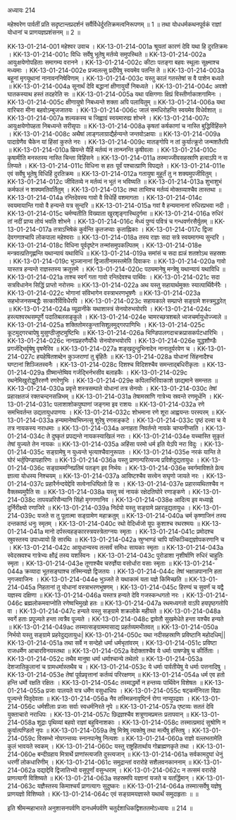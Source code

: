अध्यायः 214

महेश्वरेण पार्वतीं प्रति सदृष्टान्तप्रदर्शनं सर्वैर्विधेर्दुरतिक्रमत्वनिरूपणम् ॥ 1 ॥ तथा योधधर्मकथनपूर्वकं राज्ञां योधानां च प्राणयज्ञप्रशंसनम् ॥ 2 ॥

KK-13-01-214-001	महेश्वर उवाच ।
KK-13-01-214-001a	श्रूयतां कारणं देवि यथा हि दुरतिक्रमः ।
KK-13-01-214-001c	विधिः सर्वेषु भूतेषु मर्तव्ये समुपस्थिते ॥
KK-13-01-214-002a	आयुःक्षयेणोपहिताः समागम्य वरानने ।
KK-13-01-214-002c	कीटाः पतङ्गा बहवः स्थूलाः सूक्ष्माश्च मध्यमाः । 
 KK-13-01-214-002e	प्रज्वलत्सु प्रदीपेषु स्वयमेव पतन्ति ते ॥
KK-13-01-214-003a	बहूनां मृगयूथानां नानावननिषेविणाम् ।
KK-13-01-214-003c	यस्तु कालं गतस्तेषां स वै पाशेन बध्यते ॥
KK-13-01-214-004a	सूनार्थं देवि बद्धानां क्षीणायुर्यो निबध्यते ।
KK-13-01-214-004c	अवशो घातकस्याथ हस्तं तदहरेति सः ॥
KK-13-01-214-005a	यथा पक्षिगणाः क्षिप्रं विस्तीर्णाकाशगामिनः ।
KK-13-01-214-005c	क्षीणायुषो निबध्यन्ते शक्ता अपि पलायितुम् ॥
KK-13-01-214-006a	यथा वारिचरा मीना बहवोऽम्बुजजातयः ।
KK-13-01-214-006c	जालं समधिरोहन्ति स्वयमेव विधेर्वशात् ॥
KK-13-01-214-007a	शल्यकस्य च जिह्वाग्रं स्वयमारुह्य शोभने ।
KK-13-01-214-007c	आयुःक्षयेणोपहता निबध्यन्ते सरीसृपाः ॥
KK-13-01-214-008a	कृषतां कर्षकाणां च नास्ति बुद्धिर्विहिंसने ।
KK-13-01-214-008c	अथैषां लाङ्गलाग्राद्यैर्हन्यन्ते जन्तवोऽक्षयाः ॥
KK-13-01-214-009a	पादाग्रेणैव चैकेन यां हिंसां कुरुते नरः ।
KK-13-01-214-009c	मातङ्गोपि न तां कुर्यात्क्रूरो जन्मशतैरपि ॥
KK-13-01-214-010a	म्रियन्ते यैर्हि मर्तव्यं न तान्घ्नन्ति कृषीवलाः ।
KK-13-01-214-010c	कृषामीति मनस्तस्य नास्ति चिन्ता विहिंसने ॥
KK-13-01-214-011a	तस्माज्जीवसहस्राणि हत्वाऽपि न स लिप्यते ।
KK-13-01-214-011c	विधिना स हतः पूर्वं पश्चात्प्राणि विपद्यते ।
KK-13-01-214-011e	एवं सर्वेषु भूतेषु विधिर्हि दुरतिक्रमः ॥
KK-13-01-214-012a	गतायुषा मुहूर्तं तु न शक्यमुपजीवितुम् ।
KK-13-01-214-012c	जीवितव्ये न मर्तव्यं न भूतं न भविष्यति ॥
KK-13-01-214-013a	शुभाशुभं कर्मफलं न शक्यमतिवर्तितुम् ।
KK-13-01-214-013c	तथा ताभिश्च मर्तव्यं मोक्तव्याश्चैव तास्तथा ॥
KK-13-01-214-014a	रन्तिदेवस्य गावो वै विधेर्हि वशमागताः ।
KK-13-01-214-014c	स्वयमायान्ति गावो वै हन्यन्ते यत्र सुन्दरि ॥
KK-13-01-214-015a	गवां वै हन्यमानानां रुधिरप्रभवा नदी ।
KK-13-01-214-015c	चर्मण्वतीति विख्याता खुरशृङ्गास्थिदुर्गमा ॥
KK-13-01-214-016a	रुधिरं तां नदीं प्राप्य तोयं भवति शोभने ।
KK-13-01-214-016c	मेध्यं पुण्यं पवित्रं च गन्धवर्णरसैर्युतम् ॥
KK-13-01-214-017a	तत्राऽभिषेकं कुर्वन्ति कृतजप्याः कृताह्निकाः ।
KK-13-01-214-017c	द्विजा देवगणाश्चापि लोकपाला महेश्वराः ॥
KK-13-01-214-018a	तस्य राज्ञः सदा सत्रे स्वयमागम्य सुन्दरि ।
KK-13-01-214-018c	विधिना पूर्वदृष्टेन तन्मांसमुपकल्पितम् ।
KK-13-01-214-018e	मन्त्रवत्प्रतिगृह्णन्ति यथान्यायं यथाविधि ॥
KK-13-01-214-019a	समांसं च सदा ह्यन्नं शतशोऽथ सहस्रशः ।
KK-13-01-214-019c	भुञ्जानानां द्विजातीनामस्तमेति दिवाकरः ॥
KK-13-01-214-020a	गावो यास्तत्र हन्यन्ते राज्ञस्तस्य क्रतूत्तमे ।
KK-13-01-214-020c	पठ्यमानेषु मन्त्रेषु यथान्यायं यथाविधि ॥
KK-13-01-214-021a	ताश्च स्वर्गं गता गावो रन्तिदेवश्च पार्थिवः ।
KK-13-01-214-021c	सदा सत्रविधानेन सिद्धिं प्राप्तो नरोत्तमः ॥
KK-13-01-214-022a	अथ यस्तु सहायार्थमुक्तः स्यात्पार्थिवैर्नरैः ।
KK-13-01-214-022c	भोगानां संविभागेन वस्त्राभरणभूषणैः ॥
KK-13-01-214-023a	सहभोजनसम्बद्धैः सत्कारैर्विविधैरपि ।
KK-13-01-214-023c	सहायकाले सम्प्राप्ते सङ्ग्रामे शस्त्रमुद्धरेत् ॥
KK-13-01-214-024a	व्यूढानीके यथाशास्त्रं सेनयोरुभयोरपि ।
KK-13-01-214-024c	हस्त्यश्वरथसम्पूर्णे पदातिबलसङ्कुले ।
KK-13-01-214-024e	चामरच्छत्रशबले ध्वजचर्मायुधोज्ज्वले ॥
KK-13-01-214-025a	शक्तितोमरकुन्तासिशूलमुद्गरपाणिभिः ।
KK-13-01-214-025c	कूटमुद्गरचापेषु मुसुण्ठीजुष्टमुष्टिभिः ॥
KK-13-01-214-026a	भिण्डिपालगदाचक्रप्रासकर्पटधारिभिः ।
KK-13-01-214-026c	नानाप्रहरणैर्योधैः सेनयोरुभयोरपि ।
KK-13-01-214-026e	युद्धशौण्डैः प्रगर्जद्भिर्वृषेषु वृषभैरिव ॥
KK-13-01-214-027a	शङ्खदुन्दुभिनादेन नानातूर्यरवेण च ।
KK-13-01-214-027c	हयहेषितशब्देन कुञ्जराणां तु बृंहितैः ॥
KK-13-01-214-028a	योधानां सिंहनादैश्च घण्टानां शिञ्जितस्वनैः ।
KK-13-01-214-028c	दिशश्च विदिशश्चैव समन्ताद्बधिरीकृताः ॥
KK-13-01-214-029a	ग्रीष्मान्तेष्विव गर्जद्भिर्नभसीव बलाहकैः ।
KK-13-01-214-029c	रथनेमिखुरोद्धूतैररुणै रणरेणुभिः ।
KK-13-01-214-029e	कपिलाभिरिवाकाशे छाद्यमाने समन्ततः ॥
KK-13-01-214-030a	प्रवृत्ते शस्त्रसम्पाते योधानां तत्र सेनयोः ।
KK-13-01-214-030c	तेषां प्रहारक्षतजं रक्तचन्दनसन्निभम् ॥
KK-13-01-214-031a	तेषामस्राणि गात्रेभ्य स्रवन्ते रणमूर्धनि ।
KK-13-01-214-031c	पलाशाशोकपुष्पाणां जङ्गमा इव राशयः ॥
KK-13-01-214-032a	रणे समभिवर्तन्त उद्यतायुधपाणयः ।
KK-13-01-214-032c	शोभमाना रणे शूरा आह्वयन्तः परस्परम् ॥
KK-13-01-214-033a	हन्यमानेष्वभिघ्नत्सु शूरेषु रणसङ्कटे ।
KK-13-01-214-033c	पृष्ठं दत्त्वा च ये तत्र नायकस्य नराधमाः ॥
KK-13-01-214-034a	अनाहता निवर्तन्ते नायके चाप्यनीप्सति ।
KK-13-01-214-034c	ते दुष्कृतं प्रपद्यन्ते नायकस्याखिलं नराः ।
KK-13-01-214-034e	यच्चास्ति सुकृतं तेषां युज्यते तेन नायकः ॥
KK-13-01-214-035a	अहिंसा परमो धर्म इति येऽपि नरा विदुः ।
KK-13-01-214-035c	सङ्ग्रामेषु न युध्यन्ते भृत्याश्चैवानुरूपतः ।
KK-13-01-214-035e	नरकं यान्ति ते घोरं भर्तृपिण्डापहारिणः ॥
KK-13-01-214-036a	यस्तु प्राणान्परित्यज्य प्रविशेदुद्यतायुधः ।
KK-13-01-214-036c	सङ्ग्राममग्निप्रतिमं पतङ्ग इव निर्भयः ।
KK-13-01-214-036e	स्वर्गमाविशते प्रेत्य ज्ञात्वा योधस्य निश्चयम् ॥
KK-13-01-214-037a	आविष्टश्चैव सत्त्वेन सघृणो जायते नरः ।
KK-13-01-214-037c	प्रहारैर्नन्दयेद्देवि सत्वेनाधिष्ठितो हि सः ।
KK-13-01-214-037e	प्रहारव्यथितश्चैव न वैक्लब्यमुपैति सः ॥
KK-13-01-214-038a	यस्तु स्वं नायकं रक्षेदतिघोरे रणाङ्कणे ।
KK-13-01-214-038c	तापयन्नरिसैन्यानि सिंहो मृगगणानिव ।
KK-13-01-214-038e	आदित्य इव मध्याह्ने दुर्निरीक्ष्यो रणाजिरे ॥
KK-13-01-214-039a	निर्दयो यस्तु सङ्ग्रामे प्रहरन्नुद्यतायुधः ।
KK-13-01-214-039c	यजते स तु पूतात्मा सङ्ग्रामेण महाक्रतुम् ॥
KK-13-01-214-040a	चर्म कृष्णाजिनं तस्य दन्तकाष्ठं धनुः स्मृतम् ।
KK-13-01-214-040c	रथो वेदिर्ध्वजो यूपः कुशाश्च रथरश्मयः ॥
KK-13-01-214-041a	मानो दर्पस्त्वहङ्कारस्त्रयस्त्रेताग्नयः स्मृताः ।
KK-13-01-214-041c	प्रमोदश्च स्रुवस्तस्य उपाध्यायो हि सारथिः ॥
KK-13-01-214-042a	स्रुग्भाण्डं चापि यत्किञ्चिद्यज्ञोपकरणानि च ।
KK-13-01-214-042c	आयुधान्यस्य तत्सर्वं समिधः सायकाः स्मृताः ॥
KK-13-01-214-043a	स्वेदस्रवश्च गात्रेभ्यः क्षौद्रं तस्य यशस्विनः ।
KK-13-01-214-043c	पुरोडाशा नृशीर्षाणि रुधिरं चाहुतिः स्मृता ।
KK-13-01-214-043e	तूणाश्चैव चरुर्ज्ञेया वसोर्धारा वसाः स्मृताः ॥
KK-13-01-214-044a	क्रव्यादा भूतसङ्घाश्च तस्मिन्यज्ञे द्विजतयः ।
KK-13-01-214-044c	तेषां भक्षान्नपानानि हता नृगजवाजिनः ।
KK-13-01-214-044e	भुञ्जते ते यथाकामं यता यज्ञे किमिच्छति ॥
KK-13-01-214-045a	निहतानां तु योधानां वस्त्राभरणभूषणम् ।
KK-13-01-214-045c	हिरण्यं च सुवर्णं च यद्वै यज्ञस्य दक्षिणा ॥
KK-13-01-214-046a	यस्तत्र हन्यते देवि गजस्कन्धगतो नरः ।
KK-13-01-214-046c	ब्रह्मलोकमवाप्नोति रणेष्वभिमुखो हतः ॥
KK-13-01-214-047a	रथमध्यगतो वाऽपि हयपृष्ठगतोपि वा ।
KK-13-01-214-047c	हन्यते यस्तु सङ्ग्रामे शक्रलोके महीयते ॥
KK-13-01-214-048a	स्वर्गे हताः प्रपूज्यते हन्ता त्वत्रैव पूज्यते ।
KK-13-01-214-048c	द्वावेतौ सुखमेधेते हन्ता यश्चैव हन्यते ॥
KK-13-01-214-049ac	तस्मात्सङ्ग्राममासाद्य प्रहर्तव्यमभीतवत् ॥
KK-13-01-214-050a	निर्भयो यस्तु सङ्ग्रामे प्रहरेदुद्यतायुधः|
KK-13-01-214-050c	यथा नदीसहस्राणि प्रविष्टानि महोदधिम्||
KK-13-01-214-051a	तथा सर्वे न सन्देहो धर्मा धर्मभृतांवरम् ।
KK-13-01-214-051c	प्रविष्टा राजधर्मेण आचारविनयस्तथा ॥
KK-13-01-214-052a	वेदोक्ताश्चैव ये धर्माः पाषण्डेषु च कीर्तिताः ।
KK-13-01-214-052c	तथैव मानुषा धर्मा धर्माश्चान्ये तथेतरे ॥
KK-13-01-214-053a	देशजातिकुलानां च ग्रामधर्मास्तथैव च ।
KK-13-01-214-053c	ये धर्माः पार्वतीयेषु ये धर्माः पत्तनादिषु ।
KK-13-01-214-053e	तेषां पूर्वप्रवृत्तानां कर्तव्यं परिरक्षणम् ॥
KK-13-01-214-054a	धर्म एव हतो हन्ति धर्मो रक्षति रक्षितः ।
KK-13-01-214-054c	तस्माद्धर्मो न हन्तव्यः पार्थिवेन विशेषतः ॥
KK-13-01-214-055a	प्रजाः पालयते यत्र धर्मेण वसुधाधिपः ।
KK-13-01-214-055c	षट्कर्मनिरता विप्राः पूज्यन्ते पितृदेवताः ॥
KK-13-01-214-056a	नैव तस्मिन्ननावृष्टिर्न रोगा नाप्युपद्रवाः ।
KK-13-01-214-056c	धर्मशीलाः प्रजाः सर्वाः स्वधर्मनिरते नृपे ॥
KK-13-01-214-057a	एष्टव्यः सततं देवि युक्ताचारो नराधिपः ।
KK-13-01-214-057c	छिद्रज्ञश्चैव शत्रूणामप्रमत्तः प्रतापवान् ॥
KK-13-01-214-058a	शूद्राः पृथिव्यां बहवो राज्ञां बहुविनाशकाः ।
KK-13-01-214-058c	तस्मात्प्रमादं सुश्रोणि न कुर्यात्पण्डितो नृपः ॥
KK-13-01-214-059a	तेषु मित्रेषु त्यक्तेषु तथा मर्त्येषु हस्तिषु ।
KK-13-01-214-059c	विस्रम्भो नोपगन्तव्यः स्नानपानेषु नित्यशः ॥
KK-13-01-214-060a	राज्ञो वल्लभतामेति कुलं भावयते स्वकम् ।
KK-13-01-214-060c	यस्तु राष्ट्रहितार्थाय गोब्राह्मणकृते तथा ।
KK-13-01-214-060e	बन्दीग्रहाय मित्रार्थे प्राणांस्त्यजति दुस्त्यजान् ॥
KK-13-01-214-061a	सर्वकामदुघां धेनुं धरणीं लोकधारिणीम् ।
KK-13-01-214-061c	समुद्रान्तां वरारोहे सशैलवनकाननाम् ॥
KK-13-01-214-062a	दद्याद्देवि द्विजातिभ्यो वसुपूर्णां वसुन्धराम् ।
KK-13-01-214-062c	न तत्समं वरारोहे प्राणत्यागी विशिष्यते ॥
KK-13-01-214-063a	सहस्रमपि यज्ञानां यजते च यतर्द्धिमान् ।
KK-13-01-214-063c	यज्ञैस्तस्य किमाश्चर्यं प्राणत्यागः सुदुष्करः ॥
KK-13-01-214-064a	तस्मात्सर्वेषु यज्ञेषु प्राणयज्ञो विशिष्यते ।
KK-13-01-214-064c	एवं सङ्ग्रामयज्ञास्ते यथार्थं समुदाहृताः ॥ ॥

इति श्रीमन्महाभारते अनुशासनपर्वणि दानधर्मपर्वणि चतुर्दशाधिकद्विशततमोऽध्यायः ॥ 214 ॥
